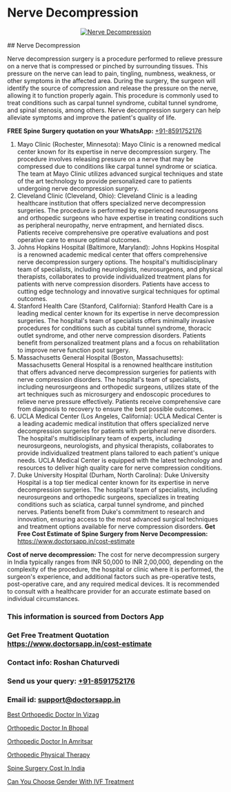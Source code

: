 # Nerve Decompression

<p align="center">
  <a href="null">
    <img src="null" alt="Nerve Decompression">
  </a>
</p>
## Nerve Decompression

Nerve decompression surgery is a procedure performed to relieve pressure on a nerve that is compressed or pinched by surrounding tissues. This pressure on the nerve can lead to pain, tingling, numbness, weakness, or other symptoms in the affected area. During the surgery, the surgeon will identify the source of compression and release the pressure on the nerve, allowing it to function properly again. This procedure is commonly used to treat conditions such as carpal tunnel syndrome, cubital tunnel syndrome, and spinal stenosis, among others. Nerve decompression surgery can help alleviate symptoms and improve the patient's quality of life.

**FREE Spine Surgery quotation on your WhatsApp:**  [+91-8591752176](https://api.whatsapp.com/send?phone=8591752176)

1) Mayo Clinic (Rochester, Minnesota): Mayo Clinic is a renowned medical center known for its expertise in nerve decompression surgery. The procedure involves releasing pressure on a nerve that may be compressed due to conditions like carpal tunnel syndrome or sciatica. The team at Mayo Clinic utilizes advanced surgical techniques and state of the art technology to provide personalized care to patients undergoing nerve decompression surgery.
2) Cleveland Clinic (Cleveland, Ohio): Cleveland Clinic is a leading healthcare institution that offers specialized nerve decompression surgeries. The procedure is performed by experienced neurosurgeons and orthopedic surgeons who have expertise in treating conditions such as peripheral neuropathy, nerve entrapment, and herniated discs. Patients receive comprehensive pre operative evaluations and post operative care to ensure optimal outcomes.
3) Johns Hopkins Hospital (Baltimore, Maryland): Johns Hopkins Hospital is a renowned academic medical center that offers comprehensive nerve decompression surgery options. The hospital's multidisciplinary team of specialists, including neurologists, neurosurgeons, and physical therapists, collaborates to provide individualized treatment plans for patients with nerve compression disorders. Patients have access to cutting edge technology and innovative surgical techniques for optimal outcomes.
4) Stanford Health Care (Stanford, California): Stanford Health Care is a leading medical center known for its expertise in nerve decompression surgeries. The hospital's team of specialists offers minimally invasive procedures for conditions such as cubital tunnel syndrome, thoracic outlet syndrome, and other nerve compression disorders. Patients benefit from personalized treatment plans and a focus on rehabilitation to improve nerve function post surgery.
5) Massachusetts General Hospital (Boston, Massachusetts): Massachusetts General Hospital is a renowned healthcare institution that offers advanced nerve decompression surgeries for patients with nerve compression disorders. The hospital's team of specialists, including neurosurgeons and orthopedic surgeons, utilizes state of the art techniques such as microsurgery and endoscopic procedures to relieve nerve pressure effectively. Patients receive comprehensive care from diagnosis to recovery to ensure the best possible outcomes.
6) UCLA Medical Center (Los Angeles, California): UCLA Medical Center is a leading academic medical institution that offers specialized nerve decompression surgeries for patients with peripheral nerve disorders. The hospital's multidisciplinary team of experts, including neurosurgeons, neurologists, and physical therapists, collaborates to provide individualized treatment plans tailored to each patient's unique needs. UCLA Medical Center is equipped with the latest technology and resources to deliver high quality care for nerve compression conditions.
7) Duke University Hospital (Durham, North Carolina): Duke University Hospital is a top tier medical center known for its expertise in nerve decompression surgeries. The hospital's team of specialists, including neurosurgeons and orthopedic surgeons, specializes in treating conditions such as sciatica, carpal tunnel syndrome, and pinched nerves. Patients benefit from Duke's commitment to research and innovation, ensuring access to the most advanced surgical techniques and treatment options available for nerve compression disorders.
**Get Free Cost Estimate of Spine Surgery from Nerve Decompression:** https://www.doctorsapp.in/cost-estimate

**Cost of nerve decompression:**
The cost for nerve decompression surgery in India typically ranges from INR 50,000 to INR 2,00,000, depending on the complexity of the procedure, the hospital or clinic where it is performed, the surgeon's experience, and additional factors such as pre-operative tests, post-operative care, and any required medical devices. It is recommended to consult with a healthcare provider for an accurate estimate based on individual circumstances.

### This information is sourced from Doctors App 
### Get Free Treatment Quotation https://www.doctorsapp.in/cost-estimate
### Contact info: Roshan Chaturvedi 
### Send us your query: [+91-8591752176](https://api.whatsapp.com/send?phone=8591752176) 
### Email id: support@doctorsapp.in

[Best Orthopedic Doctor In Vizag](https://www.linkedin.com/pulse/best-orthopedic-doctor-vizag-acl-tear-treatment-7smie?trackingId=Yot0T6J1MxpxYId6NOT8aA%3D%3D&lipi=urn%3Ali%3Apage%3Ad_flagship3_company_admin%3BxUBWLKzDRA2fVBqJ%2Fp%2FTnw%3D%3D)

[Orthopedic Doctor In Bhopal](https://www.linkedin.com/pulse/orthopedic-doctor-bhopal-knee-replacement-treatment-a2ike?trackingId=PFltbrFis%2F3txpT1RLD9OA%3D%3D&lipi=urn%3Ali%3Apage%3Ad_flagship3_company_admin%3BII%2FSNcWiSiigR90SV5cfEQ%3D%3D)

[Orthopedic Doctor In Amritsar](https://medium.com/@vimalrana22/orthopedic-doctor-in-amritsar-e1f5a21db741)

[Orthopedic Physical Therapy](https://medium.com/@vimalrana22/orthopedic-physical-therapy-9272305cf349)

[Spine Surgery Cost In India](https://doctors-apps.github.io/doctorsapp/spine-surgery-cost-in-india)

[Can You Choose Gender With IVF Treatment](https://doctors-apps.github.io/doctorsapp/can-you-choose-gender-with-ivf-treatment)

